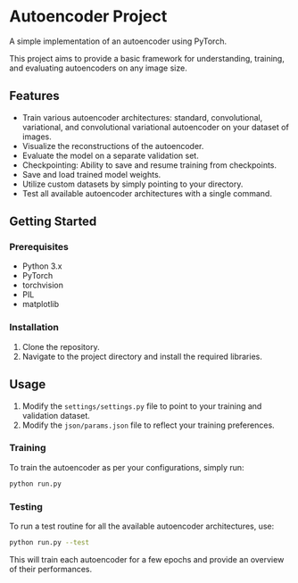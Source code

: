 # Autoencoder Project

A simple implementation of an autoencoder using PyTorch.

This project aims to provide a basic framework for understanding, training, and evaluating autoencoders on any image size.

## Features

- Train various autoencoder architectures: standard, convolutional, variational, and convolutional variational autoencoder on your dataset of images.
- Visualize the reconstructions of the autoencoder.
- Evaluate the model on a separate validation set.
- Checkpointing: Ability to save and resume training from checkpoints.
- Save and load trained model weights.
- Utilize custom datasets by simply pointing to your directory.
- Test all available autoencoder architectures with a single command.

## Getting Started

### Prerequisites

- Python 3.x
- PyTorch
- torchvision
- PIL
- matplotlib

### Installation

1. Clone the repository.
2. Navigate to the project directory and install the required libraries.

## Usage

1. Modify the `settings/settings.py` file to point to your training and validation dataset.
2. Modify the `json/params.json` file to reflect your training preferences.

### Training

To train the autoencoder as per your configurations, simply run:

```bash
python run.py
```

### Testing

To run a test routine for all the available autoencoder architectures, use:

```bash
python run.py --test
```

This will train each autoencoder for a few epochs and provide an overview of their performances.
